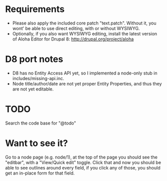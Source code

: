 # Requirements

- Please also apply the included core patch "text.patch". Without it, you wont' be able to use direct editing, with or without WYSIWYG.
- Optionally, if you also want WYSIWYG editing, install the latest version of Aloha Editor for Drupal 8: http://drupal.org/project/aloha


# D8 port notes

* D8 has no Entity Access API yet, so I implemented a node-only stub in includes/missing-api.inc.
* Node title/author/date are not yet proper Entity Properties, and thus they are not yet editable.


# TODO

Search the code base for "@todo"


# Want to see it?

Go to a node page (e.g. node/1), at the top of the page you should see the "editbar", with a "View/Quick edit" toggle. Click that and now you should be able to see outlines around every field, if you click any of those, you should get an in-place form for that field.
